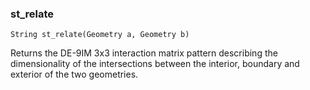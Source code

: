 ### st_relate
`String st_relate(Geometry a, Geometry b)`

Returns the DE-9IM 3x3 interaction matrix pattern describing the dimensionality of the intersections between the interior, boundary and exterior of the two geometries.
